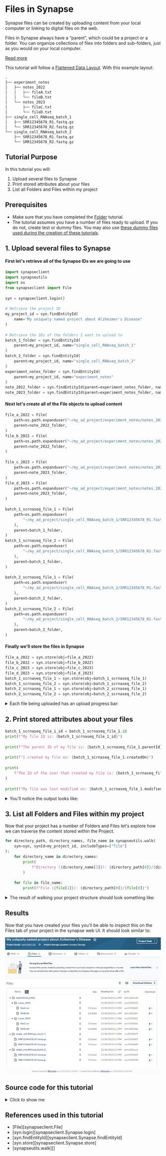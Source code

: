 # Files in Synapse
Synapse files can be created by uploading content from your local computer or linking to digital files on the web.

Files in Synapse always have a “parent”, which could be a project or a folder. You can organize collections of files into folders and sub-folders, just as you would on your local computer.

[Read more](../../explanations/domain_models_of_synapse.md#files)


This tutorial will follow a [Flattened Data Layout](../../explanations/structuring_your_project.md#flattened-data-layout-example). With this example layout:
```
.
├── experiment_notes
│   ├── notes_2022
│   │   ├── fileA.txt
│   │   └── fileB.txt
│   └── notes_2023
│       ├── fileC.txt
│       └── fileD.txt
├── single_cell_RNAseq_batch_1
│   ├── SRR12345678_R1.fastq.gz
│   └── SRR12345678_R2.fastq.gz
└── single_cell_RNAseq_batch_2
    ├── SRR12345678_R1.fastq.gz
    └── SRR12345678_R2.fastq.gz
```

## Tutorial Purpose
In this tutorial you will:

1. Upload several files to Synapse
1. Print stored attributes about your files
1. List all Folders and Files within my project


## Prerequisites
* Make sure that you have completed the [Folder](./folder.md) tutorial.
* The tutorial assumes you have a number of files ready to upload. If you do not, create test or dummy files. You may also use [these dummy files used during the creation of these tutorials](https://github.com/Sage-Bionetworks/synapsePythonClient/tree/develop/docs/tutorials/sample_files/my_ad_project).


## 1. Upload several files to Synapse

#### First let's retrieve all of the Synapse IDs we are going to use
```python
import synapseclient
import synapseutils
import os
from synapseclient import File

syn = synapseclient.login()

# Retrieve the project ID
my_project_id = syn.findEntityId(
    name="My uniquely named project about Alzheimer's Disease"
)

# Retrieve the IDs of the folders I want to upload to
batch_1_folder = syn.findEntityId(
    parent=my_project_id, name="single_cell_RNAseq_batch_1"
)
batch_2_folder = syn.findEntityId(
    parent=my_project_id, name="single_cell_RNAseq_batch_2"
)
experiment_notes_folder = syn.findEntityId(
    parent=my_project_id, name="experiment_notes"
)
note_2022_folder = syn.findEntityId(parent=experiment_notes_folder, name="notes_2022")
note_2023_folder = syn.findEntityId(parent=experiment_notes_folder, name="notes_2023")
```

#### Next let's create all of the File objects to upload content

```python
file_a_2022 = File(
    path=os.path.expanduser("~/my_ad_project/experiment_notes/notes_2022/fileA.txt"),
    parent=note_2022_folder,
)
file_b_2022 = File(
    path=os.path.expanduser("~/my_ad_project/experiment_notes/notes_2022/fileB.txt"),
    parent=note_2022_folder,
)

file_c_2023 = File(
    path=os.path.expanduser("~/my_ad_project/experiment_notes/notes_2023/fileC.txt"),
    parent=note_2023_folder,
)
file_d_2023 = File(
    path=os.path.expanduser("~/my_ad_project/experiment_notes/notes_2023/fileD.txt"),
    parent=note_2023_folder,
)

batch_1_scrnaseq_file_1 = File(
    path=os.path.expanduser(
        "~/my_ad_project/single_cell_RNAseq_batch_1/SRR12345678_R1.fastq.gz"
    ),
    parent=batch_1_folder,
)
batch_1_scrnaseq_file_2 = File(
    path=os.path.expanduser(
        "~/my_ad_project/single_cell_RNAseq_batch_1/SRR12345678_R2.fastq.gz"
    ),
    parent=batch_1_folder,
)

batch_2_scrnaseq_file_1 = File(
    path=os.path.expanduser(
        "~/my_ad_project/single_cell_RNAseq_batch_2/SRR12345678_R1.fastq.gz"
    ),
    parent=batch_2_folder,
)
batch_2_scrnaseq_file_2 = File(
    path=os.path.expanduser(
        "~/my_ad_project/single_cell_RNAseq_batch_2/SRR12345678_R2.fastq.gz"
    ),
    parent=batch_2_folder,
)
```

#### Finally we'll store the files in Synapse

```python
file_a_2022 = syn.store(obj=file_a_2022)
file_b_2022 = syn.store(obj=file_b_2022)
file_c_2023 = syn.store(obj=file_c_2023)
file_d_2023 = syn.store(obj=file_d_2023)
batch_1_scrnaseq_file_1 = syn.store(obj=batch_1_scrnaseq_file_1)
batch_1_scrnaseq_file_2 = syn.store(obj=batch_1_scrnaseq_file_2)
batch_2_scrnaseq_file_1 = syn.store(obj=batch_2_scrnaseq_file_1)
batch_2_scrnaseq_file_2 = syn.store(obj=batch_2_scrnaseq_file_2)
```


<details class="example">
  <summary>Each file being uploaded has an upload progress bar:</summary>

```
##################################################
 Uploading file to Synapse storage
##################################################

Uploading [####################]100.00%   2.0bytes/2.0bytes (1.8bytes/s) SRR12345678_R1.fastq.gz Done...
```

</details>


## 2. Print stored attributes about your files

```python
batch_1_scrnaseq_file_1_id = batch_1_scrnaseq_file_1.id
print(f"My file ID is: {batch_1_scrnaseq_file_1_id}")

print(f"The parent ID of my file is: {batch_1_scrnaseq_file_1.parentId}")

print(f"I created my file on: {batch_1_scrnaseq_file_1.createdOn}")

print(
    f"The ID of the user that created my file is: {batch_1_scrnaseq_file_1.createdBy}"
)

print(f"My file was last modified on: {batch_1_scrnaseq_file_1.modifiedOn}")
```

<details class="example">
  <summary>You'll notice the output looks like:</summary>
```
My file ID is: syn53205687
The parent ID of my file is: syn53205629
I created my file on: 2023-12-28T21:55:17.971Z
The ID of the user that created my file is: 3481671
My file was last modified on: 2023-12-28T21:55:17.971Z
```
</details>


## 3. List all Folders and Files within my project

Now that your project has a number of Folders and Files let's explore how we can traverse the content stored within the Project.

```python
for directory_path, directory_names, file_name in synapseutils.walk(
    syn=syn, synId=my_project_id, includeTypes=["file"]
):
    for directory_name in directory_names:
        print(
            f"Directory ({directory_name[1]}): {directory_path[0]}/{directory_name[0]}"
        )

    for file in file_name:
        print(f"File ({file[1]}): {directory_path[0]}/{file[0]}")
```


<details class="example">
  <summary>The result of walking your project structure should look something like:</summary>
```
Directory (syn53205630): My uniquely named project about Alzheimer's Disease/experiment_notes
Directory (syn53205629): My uniquely named project about Alzheimer's Disease/single_cell_RNAseq_batch_1
Directory (syn53205656): My uniquely named project about Alzheimer's Disease/single_cell_RNAseq_batch_2
Directory (syn53205632): My uniquely named project about Alzheimer's Disease/experiment_notes/notes_2022
Directory (syn53205631): My uniquely named project about Alzheimer's Disease/experiment_notes/notes_2023
File (syn53205683): My uniquely named project about Alzheimer's Disease/experiment_notes/notes_2022/fileA.txt
File (syn53205684): My uniquely named project about Alzheimer's Disease/experiment_notes/notes_2022/fileB.txt
File (syn53205685): My uniquely named project about Alzheimer's Disease/experiment_notes/notes_2023/fileC.txt
File (syn53205686): My uniquely named project about Alzheimer's Disease/experiment_notes/notes_2023/fileD.txt
File (syn53205687): My uniquely named project about Alzheimer's Disease/single_cell_RNAseq_batch_1/SRR12345678_R1.fastq.gz
File (syn53205688): My uniquely named project about Alzheimer's Disease/single_cell_RNAseq_batch_1/SRR12345678_R2.fastq.gz
File (syn53205689): My uniquely named project about Alzheimer's Disease/single_cell_RNAseq_batch_2/SRR12345678_R1.fastq.gz
File (syn53205690): My uniquely named project about Alzheimer's Disease/single_cell_RNAseq_batch_2/SRR12345678_R2.fastq.gz
```
</details>


## Results
Now that you have created your files you'll be able to inspect this on the Files tab of your project in the synapse web UI. It should look similar to:

![file](./tutorial_screenshots/file.png)


## Source code for this tutorial

<details class="quote">
  <summary>Click to show me</summary>

```python
{!docs/tutorials/python/tutorial_scripts/file.py!}
```
</details>

## References used in this tutorial

- [File][synapseclient.File]
- [syn.login][synapseclient.Synapse.login]
- [syn.findEntityId][synapseclient.Synapse.findEntityId]
- [syn.store][synapseclient.Synapse.store]
- [synapseutils.walk][]
